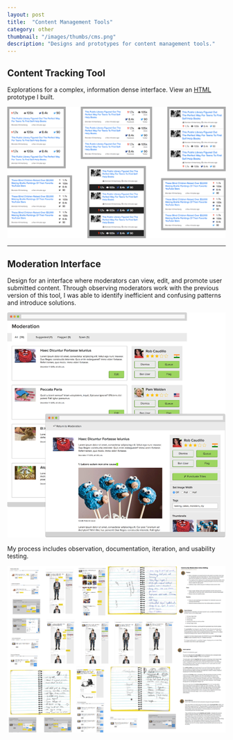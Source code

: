 ```yaml
---
layout: post
title:  "Content Management Tools"
category: other
thumbnail: "/images/thumbs/cms.png"
description: "Designs and prototypes for content management tools."
---
```


## Content Tracking Tool

Explorations for a complex, information dense interface. View an [HTML](http://racheledelman.github.io/buzzfeed-demos/demo-01/) prototype I built.

![Iterations on article metadata interface](/images/other-cms-tracker.png)

---

## Moderation Interface
Design for an interface where moderators can view, edit, and promote user submitted content. Through observing moderators work with the previous version of this tool, I was able to identify inefficient and confusing patterns and introduce solutions.

![Moderation interface](/images/other-cms-moderation1.png)

My process includes observation, documentation, iteration, and usability testing.

![Process](/images/other-cms-moderation2.png)

